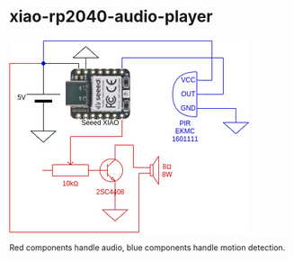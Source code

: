 # xiao-rp2040-audio-player

![Circuit Diagram](xiao-rp2040-audioplayer.png)

Red components handle audio, blue components handle motion detection.
